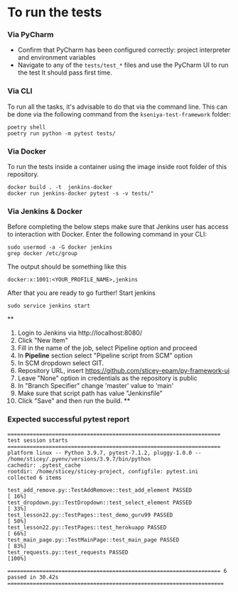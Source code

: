 # To run the tests

### Via PyCharm
- Confirm that PyCharm has been configured correctly: project interpreter and environment variables
- Navigate to any of the `tests/test_*` files and use the PyCharm UI to run the test
It should pass first time.

### Via CLI

To run all the tasks, it's advisable to do that via the command line. This can be done via the following command
from the `kseniya-test-framework` folder:

```shell
poetry shell
poetry run python -m pytest tests/
```

### Via Docker

To run the tests inside a container using the image inside root folder of this repository.

```shell
docker build . -t  jenkins-docker 
docker run jenkins-docker pytest -s -v tests/"
```

### Via Jenkins & Docker

Before completing the below steps make sure that Jenkins user has access to interaction with Docker. Enter the following command in your CLI:
```
sudo usermod -a -G docker jenkins
grep docker /etc/group
```
The output should be something like this 
```
docker:x:1001:<YOUR_PROFILE_NAME>,jenkins
```

After that you are ready to go further!
Start jenkins 
```
sudo service jenkins start
```
**
1. Login to Jenkins via http://localhost:8080/
2. Click "New Item"
3. Fill in the name of the job, select Pipeline option and proceed
4. In **Pipeline** section select "Pipeline script from SCM" option
5. In SCM dropdown select GIT.
6. Repository URL, insert https://github.com/sticey-epam/py-framework-ui
7. Leave "None" option in credentials as the repository is public
8. In "Branch Specifier" change 'master' value to 'main'
9. Make sure that script path has value "Jenkinsfile"
10. Click "Save" and then run the build.
**


### Expected successful pytest report
```
=================================================================== test session starts ===================================================================
platform linux -- Python 3.9.7, pytest-7.1.2, pluggy-1.0.0 -- /home/sticey/.pyenv/versions/3.9.7/bin/python
cachedir: .pytest_cache
rootdir: /home/sticey/sticey-project, configfile: pytest.ini
collected 6 items                                                                                                                                         

test_add_remove.py::TestAddRemove::test_add_element PASSED                                                                                          [ 16%]
test_dropdown.py::TestDropdown::test_select_element PASSED                                                                                          [ 33%]
test_lesson22.py::TestPages::test_demo_guru99 PASSED                                                                                                [ 50%]
test_lesson22.py::TestPages::test_herokuapp PASSED                                                                                                  [ 66%]
test_main_page.py::TestMainPage::test_main_page PASSED                                                                                              [ 83%]
test_requests.py::test_requests PASSED                                                                                                              [100%]

=================================================================== 6 passed in 30.42s ====================================================================
```